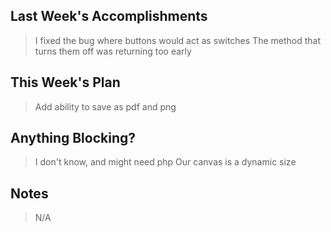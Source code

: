 ## Last Week's Accomplishments

> I fixed the bug where buttons would act as switches
> The method that turns them off was returning too early

## This Week's Plan

> Add ability to save as pdf and png

## Anything Blocking?

> I don't know, and might need php
> Our canvas is a dynamic size

## Notes

> N/A
